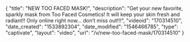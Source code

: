 {
    "title": "NEW TOO FACED MASK!",
    "description": "Get your new favorite, sparkly mask from Too Faced Cosmetics! It will keep your skin fresh and radiant!! Only online right now... don’t miss out!!!",
    "videoid": "170314510",
    "date_created": "1533892304",
    "date_modified": "1546466785",
    "type": "captivate",
    "layout": "video",
    "url": "\/v\/new-too-faced-mask\/170314510"
}